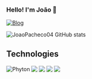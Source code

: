 ### Hello! I'm João 👋

[![Blog](https://img.shields.io/badge/LinkedIn-0077B5?style=for-the-badge&logo=linkedin&logoColor=white)]((https://www.linkedin.com/in/jo%C3%A3o-pacheco-15118a245/))

![JoaoPacheco04 GitHub stats](https://github-readme-stats.vercel.app/api?username=JoaoPacheco04&show_icons=true&theme=transparent)

## Technologies
<div style="display: incline_block">
    <img align= "center" alt = "Phyton"src = "https://img.shields.io/badge/Python-14354C?style=for-the-badge&logo=python&logoColor=white "/>
    <img align= "center"  src = "https://img.shields.io/badge/C-00599C?style=for-the-badge&logo=c&logoColor=white"/>
    <img align= "center" src = "https://img.shields.io/badge/Java-ED8B00?style=for-the-badge&logo=openjdk&logoColor=white">
    <img align= "center" src = "https://img.shields.io/badge/Spring-6DB33F?style=for-the-badge&logo=spring&logoColor=white">
    <img align= "center" src = "https://img.shields.io/badge/MySQL-00000F?style=for-the-badge&logo=mysql&logoColor=white">

</div>

